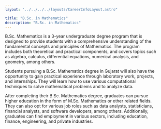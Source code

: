 ```yaml
---
layout: "../../../../layouts/CareerInfoLayout.astro"

title: "B.Sc. in Mathematics"
description: "B.Sc. in Mathematics"
---
```


B.Sc. Mathematics is a 3-year undergraduate degree program that is designed to provide students with a comprehensive understanding of the fundamental concepts and principles of Mathematics. The program includes both theoretical and practical components, and covers topics such as algebra, calculus, differential equations, numerical analysis, and geometry, among others.

Students pursuing a B.Sc. Mathematics degree in Gujarat will also have the opportunity to gain practical experience through laboratory work, projects, and internships. They will learn how to use various computational techniques to solve mathematical problems and to analyze data.

After completing their B.Sc. Mathematics degree, graduates can pursue higher education in the form of M.Sc. Mathematics or other related fields. They can also opt for various job roles such as data analysts, statisticians, financial analysts, and software developers, among others. Additionally, graduates can find employment in various sectors, including education, finance, engineering, and private industries.
